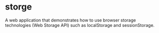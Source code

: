 # storge
A web application that demonstrates how to use browser storage technologies (Web Storage API) such as localStorage and sessionStorage.

